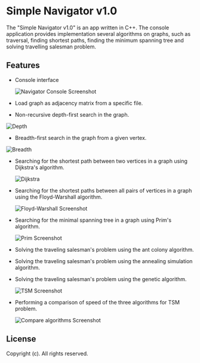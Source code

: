 # Simple Navigator v1.0
The "Simple Navigator v1.0" is an app written in C++. The console application provides implementation several algorithms on graphs, such as traversal, finding shortest paths, finding the minimum spanning tree and solving travelling salesman problem.

## Features
- Console interface

  ![Navigator Console Screenshot](./src/docs/images/Navigator_console.png)

- Load graph as adjacency matrix from a specific file.
- Non-recursive depth-first search in the graph.
  
 ![Depth](./src/docs/images/depth.png)

- Breadth-first search in the graph from a given vertex.

![Breadth](./src/docs/images/breadth.png)

- Searching for the shortest path between two vertices in a graph using Dijkstra's algorithm.
  
  ![Dijkstra](./src/docs/images/Dijkstra.png)
  
- Searching for the shortest paths between all pairs of vertices in a graph using the Floyd-Warshall algorithm.

  ![Floyd-Warshall Screenshot](./src/docs/images/Floyd_Warshall.png)

- Searching for the minimal spanning tree in a graph using Prim's algorithm.

  ![Prim Screenshot](./src/docs/images/Prim.png)

- Solving the traveling salesman's problem using the ant colony algorithm.
- Solving the traveling salesman's problem using the annealing simulation algorithm.
- Solving the traveling salesman's problem using the genetic algorithm.

  ![TSM Screenshot](./src/docs/images/TSM.png)

- Performing a comparison of speed of the three algorithms for TSM problem.

  ![Compare algorithms Screenshot](./src/docs/images/Compare_algorithms.png)

## License
Copyright (c). All rights reserved.
